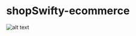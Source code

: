 # shopSwifty-ecommerce

![alt text]([http://url/to/img.png](https://img.freepik.com/free-vector/hello-wording-comic-speech-bubble-pop-art-style_1150-39959.jpg)https://img.freepik.com/free-vector/hello-wording-comic-speech-bubble-pop-art-style_1150-39959.jpg)
